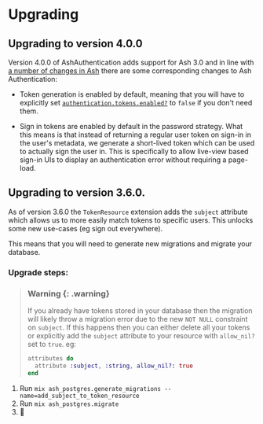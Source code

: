# Upgrading

## Upgrading to version 4.0.0

Version 4.0.0 of AshAuthentication adds support for Ash 3.0 and in line with [a number of changes in Ash](`e:ash:upgrading-to-3.0.html`) there are some corresponding changes to Ash Authentication:

- Token generation is enabled by default, meaning that you will have to explicitly set [`authentication.tokens.enabled?`](documentation/dsls/DSL-AshAuthentication.md#authentication-tokens-enabled?) to `false` if you don't need them.

- Sign in tokens are enabled by default in the password strategy. What this means is that instead of returning a regular user token on sign-in in the user's metadata, we generate a short-lived token which can be used to actually sign the user in. This is specifically to allow live-view based sign-in UIs to display an authentication error without requiring a page-load.

## Upgrading to version 3.6.0.

As of version 3.6.0 the `TokenResource` extension adds the `subject` attribute
which allows us to more easily match tokens to specific users. This unlocks
some new use-cases (eg sign out everywhere).

This means that you will need to generate new migrations and migrate your
database.

### Upgrade steps:

> ### Warning {: .warning}
>
> If you already have tokens stored in your database then the migration will
> likely throw a migration error due to the new `NOT NULL` constraint on
> `subject`. If this happens then you can either delete all your tokens or
> explicitly add the `subject` attribute to your resource with `allow_nil?` set
> to `true`. eg:
>
> ```elixir
> attributes do
>   attribute :subject, :string, allow_nil?: true
> end
> ```

1. Run `mix ash_postgres.generate_migrations --name=add_subject_to_token_resource`
2. Run `mix ash_postgres.migrate`
3. 🎉
